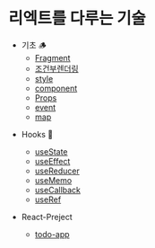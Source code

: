 # 리엑트를 다루는 기술

- 기초 🪵
  - [Fragment](https://github.com/HWANBINYOO/React-study/blob/main/READMEMDS/Fragment.md)
  - [조건부렌더링](https://github.com/HWANBINYOO/React-study/blob/main/READMEMDS/%26%26.md)
  - [style](https://github.com/HWANBINYOO/React-study/blob/main/READMEMDS/style.md)
  - [component](https://github.com/HWANBINYOO/React-study/blob/main/READMEMDS/component.md)
  - [Props](https://github.com/HWANBINYOO/React-study/blob/main/READMEMDS/Props.md)
  - [event](https://github.com/HWANBINYOO/React-study/blob/main/READMEMDS/event.md)
  * [map](https://github.com/HWANBINYOO/React-study/blob/main/READMEMDS/map.md)

* Hooks 🤔

  - [useState](https://github.com/HWANBINYOO/React-study/blob/main/READMEMDS/useState.md)

  * [useEffect](https://github.com/HWANBINYOO/React-study/blob/main/READMEMDS/useEffect.md)

  - [useReducer](https://github.com/HWANBINYOO/React-study/blob/main/READMEMDS/useReducer.md)

  * [useMemo](https://github.com/HWANBINYOO/React-study/blob/main/READMEMDS/useMemo.md)

  - [useCallback](https://github.com/HWANBINYOO/React-study/blob/main/READMEMDS/useCallback.md)
  - [useRef](https://github.com/HWANBINYOO/React-study/blob/main/READMEMDS/useRef.md)

* React-Preject
  - [todo-app](https://github.com/HWANBINYOO/React-study/blob/main/todo-app)
